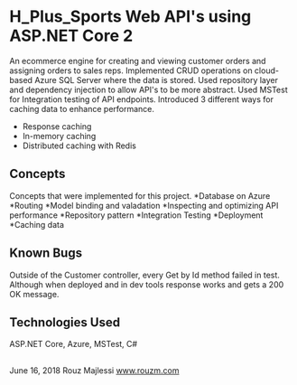 # H_Plus_Sports Web API's using ASP.NET Core 2
An ecommerce engine for creating and viewing customer orders and assigning orders to sales reps. Implemented CRUD 
operations on cloud-based Azure SQL Server where the data is stored. Used repository layer and dependency injection 
to allow API's to be more abstract. Used MSTest for Integration testing of API endpoints. Introduced 3 different
ways for caching data to enhance performance.  
* Response caching
* In-memory caching
* Distributed caching with Redis

## Concepts
Concepts that were implemented for this project.
*Database on Azure
*Routing
*Model binding and valadation
*Inspecting and optimizing API performance
*Repository pattern
*Integration Testing
*Deployment
*Caching data

## Known Bugs
Outside of the Customer controller, every Get by Id method failed in test. Although when deployed and in dev
tools response works and gets a 200 OK message. 

## Technologies Used
ASP.NET Core, Azure, MSTest, C#

##
June 16, 2018
Rouz Majlessi
www.rouzm.com
